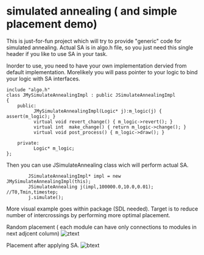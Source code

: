 # simulated annealing ( and simple placement demo)
This is just-for-fun project which will try to provide "generic" code for simulated annealing.
Actual SA is in algo.h file, so you just need this single header if you like to use SA in your task.

Inorder to use, you need to have your own implementation dervied from default implementation.
Morelikely you will pass pointer to your logic to bind your logic with SA interfaces. 

```
include "algo.h"
class JMySimulateAnnealingImpl : public JSimulateAnnealingImpl
{
    public:
          JMySimulateAnnealingImpl(Logic* j):m_logic(j) { assert(m_logic); }
          virtual void revert_change() { m_logic->revert(); }
          virtual int  make_change() { return m_logic->change(); }
          virtual void post_process() { m_logic->draw(); }

    private:  
          Logic* m_logic;
};
```

Then you can use JSimulateAnnealing class wich will perform actual SA. 

```
        JSimulateAnnealingImpl* impl = new JMySimulateAnnealingImpl(this);
        JSimulateAnnealing j(impl,100000.0,10.0,0.01); //T0,Tmin,timestep;
        j.simulate();
```


More visual example goes within package (SDL needed).
Target is to reduce number of intercrossings by performing more optimal placement.

Random placement ( each module can have only connections to modules in next adjcent column)
![ztext]( https://image.ibb.co/n428La/bsmall.png "Before")

Placement after applying SA.
![btext]( https://image.ibb.co/cHreRF/asmall.png "After")

